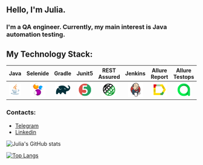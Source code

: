 ## Hello, I'm Julia.
### I'm a QA engineer. Currently, my main interest is Java automation testing.

## My Technology Stack:

| Java | Selenide | Gradle | Junit5 | REST Assured | Jenkins | Allure Report | Allure Testops | IntelliJ IDEA |
|:------:|:----:|:------:|:------:|:--------:|:-------------:|:---------:|:---------:|:--------:|
|![Java](img/icons/Java.png)| ![Selenide](img/icons/Selenide.png) | ![Gradle](img/icons/Gradle.png) | ![JUnit5](img/icons/JUnit5.png) | ![Rest-Assured](img/icons/Rest-Assured.png) | ![Jenkins](img/icons/Jenkins.png) | ![Allure Report](img/icons/Allure_Report.png) | ![AllureTestOps](img/icons/AllureTestOps.png) | ![Intelij_IDEA](img/icons/Intelij_IDEA.png) |


### Contacts:

+ [Telegram](https://t.me/Yuliya_Zvereva)
+ [Linkedin](https://www.linkedin.com/in/julia-zvereva-0b65301ba/)

![Julia's GitHub stats](https://github-readme-stats.vercel.app/api?username=dimidia379&show_icons=true&theme=calm)

[![Top Langs](https://github-readme-stats.vercel.app/api/top-langs/?username=dimidia379&theme=calm)](https://github.com/dimidia379/github-readme-stats)

